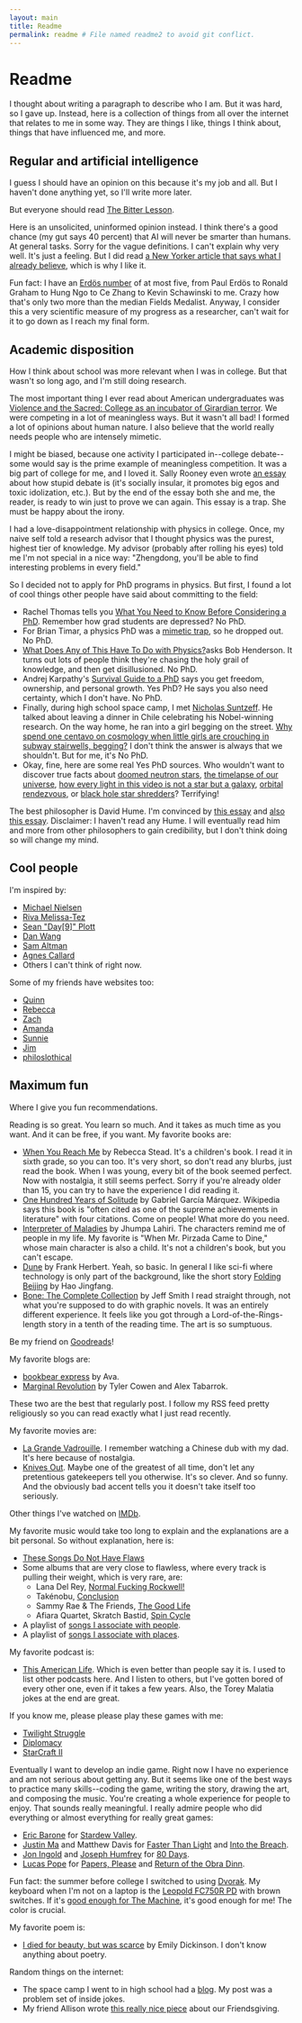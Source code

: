```yaml
---
layout: main
title: Readme
permalink: readme # File named readme2 to avoid git conflict.
---
```


# Readme

I thought about writing a paragraph to describe who I am. But it was hard, so I gave up. Instead, here is a collection of things from all over the internet that relates to me in some way. They are things I like, things I think about, things that have influenced me, and more.

## Regular and artificial intelligence

I guess I should have an opinion on this because it's my job and all. But I haven't done anything yet, so I'll write more later.

But everyone should read [The Bitter Lesson](http://www.incompleteideas.net/IncIdeas/BitterLesson.html).

Here is an unsolicited, uninformed opinion instead. I think there's a good chance (my gut says 40 percent) that AI will never be smarter than humans. At general tasks. Sorry for the vague definitions. I can't explain why very well. It's just a feeling. But I did read [a New Yorker article that says what I already believe](https://www.newyorker.com/culture/annals-of-inquiry/why-computers-wont-make-themselves-smarter), which is why I like it.

Fun fact: I have an [Erd&ouml;s number](https://en.wikipedia.org/wiki/Erd%C5%91s_number) of at most five, from Paul Erd&ouml;s to Ronald Graham to Hung Ngo to Ce Zhang to Kevin Schawinski to me. Crazy how that's only two more than the median Fields Medalist. Anyway, I consider this a very scientific measure of my progress as a researcher, can't wait for it to go down as I reach my final form.

## Academic disposition

How I think about school was more relevant when I was in college. But that wasn't so long ago, and I'm still doing research.

The most important thing I ever read about American undergraduates was [Violence and the Sacred: College as an incubator of Girardian terror](https://danwang.co/college-girardian-terror). We were competing in a lot of meaningless ways. But it wasn't all bad! I formed a lot of opinions about human nature. I also believe that the world really needs people who are  intensely mimetic.

I might be biased, because one activity I participated in--college debate--some would say is the prime example of meaningless competition. It was a big part of college for me, and I loved it. Sally Rooney even wrote [an essay](https://thedublinreview.com/article/even-if-you-beat-me) about how stupid debate is (it's socially insular, it promotes big egos and toxic idolization, etc.). But by the end of the essay both she and me, the reader, is ready to win just to prove we can again. This essay is a trap. She must be happy about the irony.

I had a love-disappointment relationship with physics in college. Once, my naive self told a research advisor that I thought physics was the purest, highest tier of knowledge. My advisor (probably after rolling his eyes) told me I'm not special in a nice way: "Zhengdong, you'll be able to find interesting problems in every field."

So I decided not to apply for PhD programs in physics. But first, I found a lot of cool things other people have said about committing to the field:

* Rachel Thomas tells you [What You Need to Know Before Considering a PhD](https://www.fast.ai/2018/08/27/grad-school). Remember how grad students are depressed? No PhD.
* For Brian Timar, a physics PhD was a [mimetic trap](https://www.briantimar.com/notes/mimetic/mimetic), so he dropped out. No PhD.
* [What Does Any of This Have To Do with Physics?](http://nautil.us/issue/43/heroes/what-does-any-of-this-have-to-do-with-physics)asks Bob Henderson. It turns out lots of people think they're chasing the holy grail of knowledge, and then get disillusioned. No PhD.
* Andrej Karpathy's [Survival Guide to a PhD](http://karpathy.github.io/2016/09/07/phd) says you get freedom, ownership, and personal growth. Yes PhD? He says you also need certainty, which I don't have. No PhD.
* Finally, during high school space camp, I met [Nicholas Suntzeff](https://en.wikipedia.org/wiki/Nicholas_B._Suntzeff). He talked about leaving a dinner in Chile celebrating his Nobel-winning research. On the way home, he ran into a girl begging on the street. [Why spend one centavo on cosmology when little girls are crouching in subway stairwells, begging?](https://www.lastwordonnothing.com/2012/08/13/guest-post-that-eternal-question) I don't think the answer is always that we shouldn't. But for me, it's No PhD.
* Okay, fine, here are some real Yes PhD sources. Who wouldn't want to discover true facts about [doomed neutron stars](https://www.youtube.com/watch?v=x_Akn8fUBeQ), [the timelapse of our universe](https://www.youtube.com/watch?v=uD4izuDMUQA), [how every light in this video is not a star but a galaxy](https://www.youtube.com/watch?v=rOjrImaPh80), [orbital rendezvous](https://www.youtube.com/watch?v=B1R3dTdcpSU), or [black hole star shredders](https://www.youtube.com/watch?v=ubBzcSD8G8k)? Terrifying!

The best philosopher is David Hume. I'm convinced by [this essay](https://aeon.co/essays/hume-is-the-amiable-modest-generous-philosopher-we-need-today) and [also this essay](https://www.theatlantic.com/magazine/archive/2015/10/how-david-hume-helped-me-solve-my-midlife-crisis/403195). Disclaimer: I haven't read any Hume. I will eventually read him and more from other philosophers to gain credibility, but I don't think doing so will change my mind.

## Cool people

I'm inspired by:

* [Michael Nielsen](http://michaelnielsen.org)
* [Riva Melissa-Tez](https://twitter.com/rivatez)
* [Sean "Day\[9\]" Plott](https://day9.tv/)
* [Dan Wang](https://danwang.co)
* [Sam Altman](https://blog.samaltman.com)
* [Agnes Callard](https://twitter.com/AgnesCallard)
* Others I can't think of right now.

Some of my friends have websites too:

* [Quinn](https://www.qmc4.com)
* [Rebecca](https://rebeccagoldberg.info)
* [Zach](https://zacharystanik.myportfolio.com)
* [Amanda](https://huntressie.wordpress.com)
* [Sunnie](https://sunnie-liu.myportfolio.com/work)
* [Jim](https://jimzenn.com)
* [philoslothical](https://philoslothical.wixsite.com/philoslothical)

## Maximum fun

Where I give you fun recommendations.

Reading is so great. You learn so much. And it takes as much time as you want. And it can be free, if you want. My favorite books are:

* [When You Reach Me](https://www.goodreads.com/book/show/5310515-when-you-reach-me) by Rebecca Stead. It's a children's book. I read it in sixth grade, so you can too. It's very short, so don't read any blurbs, just read the book. When I was young, every bit of the book seemed perfect. Now with nostalgia, it still seems perfect. Sorry if you're already older than 15, you can try to have the experience I did reading it.
* [One Hundred Years of Solitude](https://www.goodreads.com/book/show/320.One_Hundred_Years_of_Solitude) by Gabriel Garc&iacute;a M&aacute;rquez. Wikipedia says this book is "often cited as one of the supreme achievements in literature" with four citations. Come on people! What more do you need.
* [Interpreter of Maladies](https://www.goodreads.com/book/show/5439.Interpreter_of_Maladies) by Jhumpa Lahiri. The characters remind me of people in my life. My favorite is "When Mr. Pirzada Came to Dine," whose main character is also a child. It's not a children's book, but you can't escape.
* [Dune](https://www.goodreads.com/book/show/234225.Dune) by Frank Herbert. Yeah, so basic. In general I like sci-fi where technology is only part of the background, like the short story [Folding Beijing](https://uncannymagazine.com/article/folding-beijing-2) by Hao Jingfang.
* [Bone: The Complete Collection](https://www.goodreads.com/book/show/92143.Bone) by Jeff Smith I read straight through, not what you're supposed to do with graphic novels. It was an entirely different experience. It feels like you got through a Lord-of-the-Rings-length story in a tenth of the reading time. The art is so sumptuous.

Be my friend on [Goodreads](https://www.goodreads.com/review/list/69913212?sort=rating)!

My favorite blogs are:

* [bookbear express](https://ava.substack.com) by Ava.
* [Marginal Revolution](https://marginalrevolution.com) by Tyler Cowen and Alex Tabarrok.

These two are the best that regularly post. I follow my RSS feed pretty religiously so you can read exactly what I just read recently.

My favorite movies are:

* [La Grande Vadrouille](https://www.imdb.com/title/tt0060474). I remember watching a Chinese dub with my dad. It's here because of nostalgia.
* [Knives Out](https://www.imdb.com/title/tt8946378). Maybe one of the greatest of all time, don't let any pretentious gatekeepers tell you otherwise. It's so clever. And so funny. And the obviously bad accent tells you it doesn't take itself too seriously.

Other things I've watched on [IMDb](https://www.imdb.com/user/ur88537668/ratings?sort=your_rating,desc&ratingFilter=0&mode=detail&ref_=undefined&lastPosition=0).

My favorite music would take too long to explain and the explanations are a bit personal. So without explanation, here is:

* [These Songs Do Not Have Flaws](https://open.spotify.com/playlist/6CFotAZGG30wEw8q5ktupa?si=88e78669a1154f76)
* Some albums that are very close to flawless, where every track is pulling their weight, which is very rare, are:
  * Lana Del Rey, [Normal Fucking Rockwell!](https://open.spotify.com/album/5XpEKORZ4y6OrCZSKsi46A?si=Vp_YQv6aQPKeIs5POlljDg&dl_branch=1)
  * Tak&eacute;nobu, [Conclusion](https://open.spotify.com/album/2vxiffHHOTPAbhRiAn44B8?si=93xLQz0QT2ecafMyYrwplg&dl_branch=1)
  * Sammy Rae & The Friends, [The Good Life](https://open.spotify.com/album/2xCZSSa0kfIJFDhQR8bYar?si=2fjts77bQQC0MRjI6N85vg&dl_branch=1)
  * Afiara Quartet, Skratch Bastid, [Spin Cycle](https://open.spotify.com/album/6y7OOiJJ8q1qBNvNiVSIbg?si=F4bbbUrSQHqqjk4ZUQg0fA&dl_branch=1)
* A playlist of [songs I associate with people](https://open.spotify.com/playlist/319y6SKgOjIyBq0tDkn3vh?si=1e45c403545b4355).
* A playlist of [songs I associate with places](https://open.spotify.com/playlist/0peet4i7FIzMxefhhA3lqi?si=709c9901d8e343a0).

My favorite podcast is:

* [This American Life](https://www.thisamericanlife.org). Which is even better than people say it is. I used to list other podcasts here. And I listen to others, but I've gotten bored of every other one, even if it takes a few years. Also, the Torey Malatia jokes at the end are great.

If you know me, please please play these games with me:

* [Twilight Struggle](https://boardgamegeek.com/boardgame/12333/twilight-struggle)
* [Diplomacy](https://boardgamegeek.com/boardgame/483/diplomacy)
* [StarCraft II](https://starcraft2.com/en-us)

Eventually I want to develop an indie game. Right now I have no experience and am not serious about getting any. But it seems like one of the best ways to practice many skills--coding the game, writing the story, drawing the art, and composing the music. You're creating a whole experience for people to enjoy. That sounds really meaningful. I really admire people who did everything or almost everything for really great games:

* [Eric Barone](https://twitter.com/ConcernedApe) for [Stardew Valley](https://www.stardewvalley.net).
* [Justin Ma](https://twitter.com/Jarmustard) and Matthew Davis for [Faster Than Light](https://subsetgames.com/ftl.html) and [Into the Breach](https://subsetgames.com/itb.html).
* [Jon Ingold](https://twitter.com/joningold) and [Joseph Humfrey](https://twitter.com/joethephish) for [80 Days](https://www.inklestudios.com/80days).
* [Lucas Pope](https://dukope.com) for [Papers, Please](https://papersplea.se) and [Return of the Obra Dinn](https://obradinn.com).

Fun fact: the summer before college I switched to using [Dvorak](https://en.wikipedia.org/wiki/Dvorak_keyboard_layout). My keyboard when I'm not on a laptop is the [Leopold FC750R PD](https://www.leopold.co.kr/Shop/Item.php?ItId=1550022044) with brown switches. If it's [good enough for The Machine](https://liquipedia.net/starcraft2/Pro_gear), it's good enough for me! The color is crucial.

My favorite poem is:

* [I died for beauty, but was scarce](https://www.bartleby.com/113/4010.html) by Emily Dickinson. I don't know anything about poetry.

Random things on the internet:

* The space camp I went to in high school had a [blog](https://ssp2016nmt.wordpress.com). My post was a problem set of inside jokes.
* My friend Allison wrote [this really nice piece](http://thepolitic.org/friendsgiving-pies-ice-cream-and-growing-up) about our Friendsgiving.
